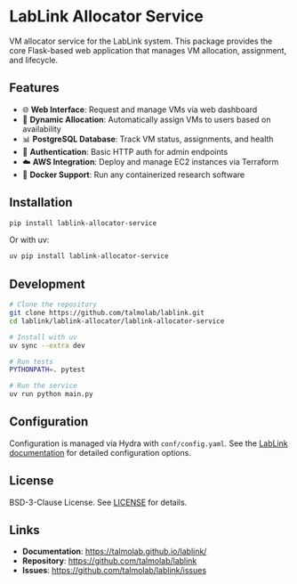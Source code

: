 # LabLink Allocator Service

VM allocator service for the LabLink system. This package provides the core Flask-based web application that manages VM allocation, assignment, and lifecycle.

## Features

- 🌐 **Web Interface**: Request and manage VMs via web dashboard
- 🔄 **Dynamic Allocation**: Automatically assign VMs to users based on availability
- 📊 **PostgreSQL Database**: Track VM status, assignments, and health
- 🔐 **Authentication**: Basic HTTP auth for admin endpoints
- ☁️ **AWS Integration**: Deploy and manage EC2 instances via Terraform
- 🐳 **Docker Support**: Run any containerized research software

## Installation

```bash
pip install lablink-allocator-service
```

Or with uv:

```bash
uv pip install lablink-allocator-service
```

## Development

```bash
# Clone the repository
git clone https://github.com/talmolab/lablink.git
cd lablink/lablink-allocator/lablink-allocator-service

# Install with uv
uv sync --extra dev

# Run tests
PYTHONPATH=. pytest

# Run the service
uv run python main.py
```

## Configuration

Configuration is managed via Hydra with `conf/config.yaml`. See the [LabLink documentation](https://talmolab.github.io/lablink/) for detailed configuration options.

## License

BSD-3-Clause License. See [LICENSE](https://github.com/talmolab/lablink/blob/main/LICENSE) for details.

## Links

- **Documentation**: https://talmolab.github.io/lablink/
- **Repository**: https://github.com/talmolab/lablink
- **Issues**: https://github.com/talmolab/lablink/issues
